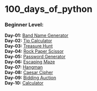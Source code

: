 # 100_days_of_python

### Beginner Level:

**Day-01:** [Band Name Generator](./days_01-14_beginner/day01)<br/>
**Day-02:** [Tip Calculator](./days_01-14_beginner/day02)<br/>
**Day-03:** [Treasure Hunt](./days_01-14_beginner/day03)<br/>
**Day-04:** [Rock Paper Scissor](./days_01-14_beginner/day04)<br/>
**Day-05:** [Password Generator](./days_01-14_beginner/day05)<br/>
**Day-06:** [Escaping Maze](./days_01-14_beginner/day06)<br/>
**Day-07:** [Hangman](./days_01-14_beginner/day07)<br/>
**Day-08:** [Caesar Cipher](./days_01-14_beginner/day08)<br/>
**Day-09:** [Bidding Auction](./days_01-14_beginner/day09/)<br/>
**Day-10:** [Calculator](./days_01-14_beginner/day10/)<br/>